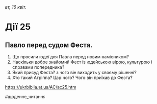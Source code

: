 
_вт, 16 квіт._

# Дії 25

## Павло перед судом Феста.
1. Що просили юдеї для Павла перед новим намісником?
2. Наскільки добре знайомий Фест із юдейською вірою, культурою і справами попередника?
3. Який присуд Феста? з чого він виходить у своєму рішенні?
4. Хто такий Агріппа? Цар чого? Чого він приїхав до Феста?

https://ukrbiblia.at.ua/AC/ac25.htm 

#щоденне_читання
